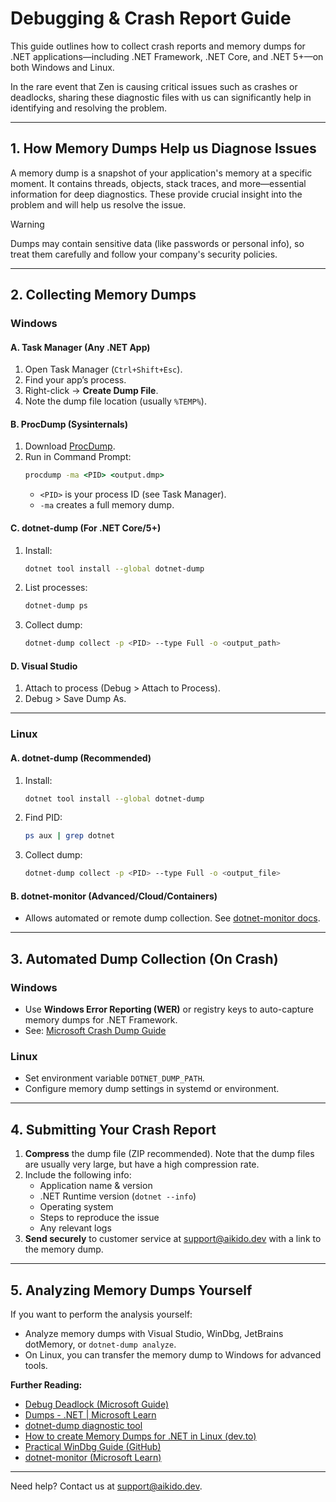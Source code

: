 # Debugging & Crash Report Guide

This guide outlines how to collect crash reports and memory dumps for .NET applications—including .NET Framework, .NET Core, and .NET 5+—on both Windows and Linux.

In the rare event that Zen is causing critical issues such as crashes or deadlocks, sharing these diagnostic files with us can significantly help in identifying and resolving the problem.

---

## 1. How Memory Dumps Help us Diagnose Issues

A memory dump is a snapshot of your application's memory at a specific moment. It contains threads, objects, stack traces, and more—essential information for deep diagnostics. These provide crucial insight into the problem and will help us resolve the issue.
> [!WARNING]
> Dumps may contain sensitive data (like passwords or personal info), so treat them carefully and follow your company's security policies.

---

## 2. Collecting Memory Dumps

### Windows

#### A. Task Manager (Any .NET App)
1. Open Task Manager (`Ctrl+Shift+Esc`).
2. Find your app’s process.
3. Right-click → **Create Dump File**.
4. Note the dump file location (usually `%TEMP%`).

#### B. ProcDump (Sysinternals)
1. Download [ProcDump](https://docs.microsoft.com/en-us/sysinternals/downloads/procdump).
2. Run in Command Prompt:
   ```cmd
   procdump -ma <PID> <output.dmp>
   ```
   - `<PID>` is your process ID (see Task Manager).
   - `-ma` creates a full memory dump.

#### C. dotnet-dump (For .NET Core/5+)
1. Install:
   ```sh
   dotnet tool install --global dotnet-dump
   ```
2. List processes:
   ```sh
   dotnet-dump ps
   ```
3. Collect dump:
   ```sh
   dotnet-dump collect -p <PID> --type Full -o <output_path>
   ```

#### D. Visual Studio
1. Attach to process (Debug > Attach to Process).
2. Debug > Save Dump As.

---

### Linux

#### A. dotnet-dump (Recommended)
1. Install:
   ```sh
   dotnet tool install --global dotnet-dump
   ```
2. Find PID:
   ```sh
   ps aux | grep dotnet
   ```
3. Collect dump:
   ```sh
   dotnet-dump collect -p <PID> --type Full -o <output_file>
   ```

#### B. dotnet-monitor (Advanced/Cloud/Containers)
- Allows automated or remote dump collection. See [dotnet-monitor docs](https://learn.microsoft.com/en-us/dotnet/core/diagnostics/dumps).

---

## 3. Automated Dump Collection (On Crash)

### Windows
- Use **Windows Error Reporting (WER)** or registry keys to auto-capture memory dumps for .NET Framework.
- See: [Microsoft Crash Dump Guide](https://learn.microsoft.com/en-us/dotnet/core/diagnostics/dumps)

### Linux
- Set environment variable `DOTNET_DUMP_PATH`.
- Configure memory dump settings in systemd or environment.

---

## 4. Submitting Your Crash Report

1. **Compress** the dump file (ZIP recommended). Note that the dump files are usually very large, but have a high compression rate.
2. Include the following info:
   - Application name & version
   - .NET Runtime version (`dotnet --info`)
   - Operating system
   - Steps to reproduce the issue
   - Any relevant logs
3. **Send securely** to customer service at support@aikido.dev with a link to the memory dump.

---

## 5. Analyzing Memory Dumps Yourself

If you want to perform the analysis yourself:
- Analyze memory dumps with Visual Studio, WinDbg, JetBrains dotMemory, or `dotnet-dump analyze`.
- On Linux, you can transfer the memory dump to Windows for advanced tools.

**Further Reading:**
- [Debug Deadlock (Microsoft Guide)](https://learn.microsoft.com/en-us/dotnet/core/diagnostics/debug-deadlock?tabs=windows)
- [Dumps - .NET | Microsoft Learn](https://learn.microsoft.com/en-us/dotnet/core/diagnostics/dumps)
- [dotnet-dump diagnostic tool](https://learn.microsoft.com/en-us/dotnet/core/diagnostics/dotnet-dump)
- [How to create Memory Dumps for .NET in Linux (dev.to)](https://dev.to/ernitingarg/how-to-create-and-analyze-memory-dumps-for-dotnet-applications-in-linux-3o8m)
- [Practical WinDbg Guide (GitHub)](https://github.com/bulentkazanci/Cheat-Sheet-Windbg/)
- [dotnet-monitor (Microsoft Learn)](https://learn.microsoft.com/en-us/dotnet/core/diagnostics/dotnet-monitor)

---

Need help? Contact us at [support@aikido.dev](mailto:support@aikido.dev).
